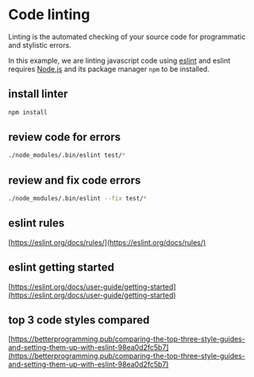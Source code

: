 # Code linting

Linting is the automated checking of your source code for programmatic and stylistic errors.

In this example, we are linting javascript code using [eslint](https://github.com/eslint/eslint) and eslint requires [Node.js](https://nodejs.dev/) and its package manager `npm` to be installed.

## install linter

```sh
npm install
```

## review code for errors

```sh
./node_modules/.bin/eslint test/*
```

## review and fix code errors

```sh
./node_modules/.bin/eslint --fix test/*
```

## eslint rules

[https://eslint.org/docs/rules/](https://eslint.org/docs/rules/)

## eslint getting started

[https://eslint.org/docs/user-guide/getting-started](https://eslint.org/docs/user-guide/getting-started)

## top 3 code styles compared

[https://betterprogramming.pub/comparing-the-top-three-style-guides-and-setting-them-up-with-eslint-98ea0d2fc5b7](https://betterprogramming.pub/comparing-the-top-three-style-guides-and-setting-them-up-with-eslint-98ea0d2fc5b7)
